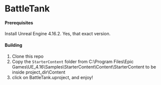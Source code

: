 # BattleTank
#### Prerequisites
Install Unreal Engine 4.16.2.  Yes, that exact version.

#### Building
1. Clone this repo
2. Copy the `StarterContent` folder from C:\Program Files\Epic Games\UE_4.16\Samples\StarterContent\Content\StarterContent to be inside project_dir\Content
3. click on BattleTank.uproject, and enjoy!


